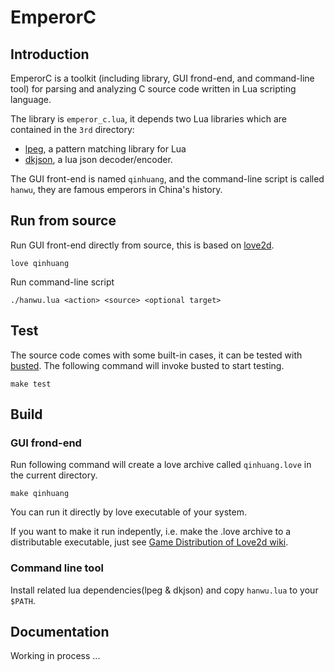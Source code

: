 # EmperorC 

## Introduction

EmperorC is a toolkit (including library, GUI frond-end, and command-line tool) for parsing and analyzing C source code written in Lua scripting language.

The library is `emperor_c.lua`, it depends two Lua libraries which are contained in the `3rd` directory:

- [lpeg](http://www.inf.puc-rio.br/~roberto/lpeg/),  a pattern matching library for Lua
- [dkjson](https://github.com/LuaDist/dkjson), a lua json decoder/encoder.

The GUI front-end is named `qinhuang`, and the command-line script is called `hanwu`, they are famous emperors in China's history.

## Run from source

Run GUI front-end directly from source, this is based on [love2d](https://love2d.org/).

```shell
love qinhuang
```

Run command-line script

```shell
./hanwu.lua <action> <source> <optional target>
```

## Test 

The source code comes with some built-in cases, it can be tested with [busted](https://olivinelabs.com/busted/). The following command will invoke busted to start testing.

```shell
make test
```

## Build

### GUI frond-end

Run following command will create a love archive called `qinhuang.love` in the current directory.

```shell
make qinhuang
```

You can run it directly by love executable of your system.

If you want to make it run indepently, i.e. make the .love archive to a distributable executable, just see [Game Distribution of Love2d wiki](https://love2d.org/wiki/Game_Distribution).

### Command line tool

Install related lua dependencies(lpeg & dkjson) and copy `hanwu.lua` to your `$PATH`.

## Documentation

Working in process ...
